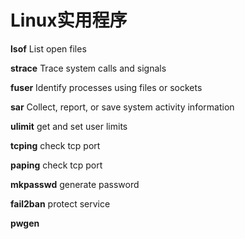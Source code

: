 # Linux实用程序

**lsof**
List open files

**strace**
Trace system calls and signals

**fuser**
Identify processes using files or sockets

**sar**
Collect, report, or save system activity information

**ulimit**
get and set user limits

**tcping**
check tcp port

**paping**
check tcp port

**mkpasswd**
generate password

**fail2ban**
protect service

**pwgen**
